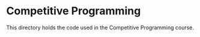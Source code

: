 # Competitive Programming  

This directory holds the code used in the Competitive Programming course.  